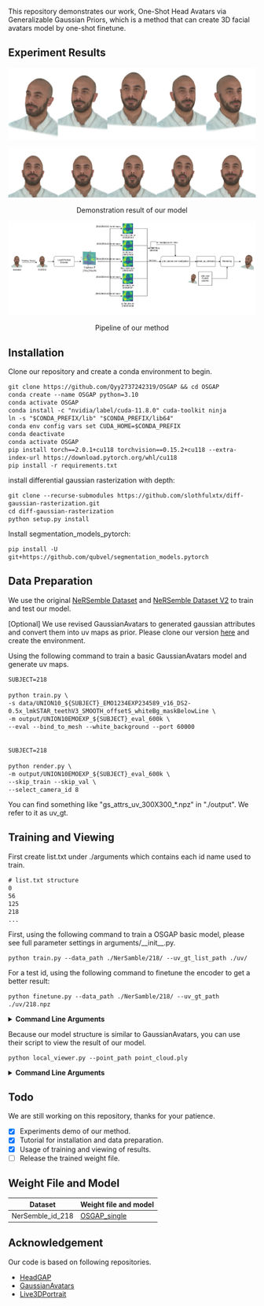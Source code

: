 This repository demonstrates our work, One-Shot Head Avatars via Generalizable Gaussian Priors, which is a method that can create 3D facial avatars model by one-shot finetune.


## Experiment Results

![image](./demo/0.png)

![image](./demo/1.png)

<p style="text-align:center;">Demonstration result of our model</p>

<p align="center">
  <img src="./demo/pipeline.png" />
</p>

<p style="text-align:center;">Pipeline of our method</p>

## Installation

Clone our repository and create a conda environment to begin.
```
git clone https://github.com/Qyy2737242319/OSGAP && cd OSGAP
conda create --name OSGAP python=3.10
conda activate OSGAP
conda install -c "nvidia/label/cuda-11.8.0" cuda-toolkit ninja
ln -s "$CONDA_PREFIX/lib" "$CONDA_PREFIX/lib64"
conda env config vars set CUDA_HOME=$CONDA_PREFIX
conda deactivate
conda activate OSGAP
pip install torch==2.0.1+cu118 torchvision==0.15.2+cu118 --extra-index-url https://download.pytorch.org/whl/cu118
pip install -r requirements.txt
```

install differential gaussian rasterization with depth:

```
git clone --recurse-submodules https://github.com/slothfulxtx/diff-gaussian-rasterization.git 
cd diff-gaussian-rasterization
python setup.py install
```

Install segmentation_models_pytorch:

```
pip install -U git+https://github.com/qubvel/segmentation_models.pytorch
```

## Data Preparation

We use the original [NeRSemble Dataset](https://github.com/tobias-kirschstein/nersemble) and [NeRSemble Dataset V2](https://github.com/tobias-kirschstein/nersemble-data) to train and test our model.

[Optional] We use revised GaussianAvatars to generated gaussian attributes and convert them into uv maps as prior. Please clone our version [here](https://github.com/Qyy2737242319/GaussianAvatars) and create the environment.

Using the following command to train a basic GaussianAvatars model and generate uv maps. 

```
SUBJECT=218

python train.py \
-s data/UNION10_${SUBJECT}_EMO1234EXP234589_v16_DS2-0.5x_lmkSTAR_teethV3_SMOOTH_offsetS_whiteBg_maskBelowLine \
-m output/UNION10EMOEXP_${SUBJECT}_eval_600k \
--eval --bind_to_mesh --white_background --port 60000


SUBJECT=218

python render.py \
-m output/UNION10EMOEXP_${SUBJECT}_eval_600k \
--skip_train --skip_val \
--select_camera_id 8
```

You can find something like "gs_attrs_uv_300X300_*.npz" in "./output". We refer to it as uv_gt.


## Training and Viewing

First create list.txt under ./arguments which contains each id name used to train.

```
# list.txt structure
0
56
125
218
...
```

First, using the following command to train a OSGAP basic model, please see full parameter settings in arguments/\_\_init\_\_.py.

```
python train.py --data_path ./NerSamble/218/ --uv_gt_list_path ./uv/
```

For a test id, using the following command to finetune the encoder to get a better result:

```
python finetune.py --data_path ./NerSamble/218/ --uv_gt_path ./uv/218.npz
```

<details>
<summary><span style="font-weight: bold;">Command Line Arguments</span></summary>

  - `--data_path`
  The data path of NerSemble dataset.

  - `--uv_gt_path`
  The path of certain uv maps.

  - `--uv_gt_list_path`
  The path of uv maps directory.

</details>

Because our model structure is similar to GaussianAvatars, you can use their script to view the result of our model.

```
python local_viewer.py --point_path point_cloud.ply
```

<details>
<summary><span style="font-weight: bold;">Command Line Arguments</span></summary>

- `--point_path`

  Path to the gaussian splatting file (ply)

- `--motion_path`

  Path to the motion file (npz). You only need this if you want to load a different motion sequence than the original one for training.

</details>

## Todo

We are still working on this repository, thanks for your patience. 

- [x] Experiments demo of our method.
- [x] Tutorial for installation and data preparation.
- [x] Usage of training and viewing of results.
- [ ] Release the trained weight file.

## Weight File and Model

| Dataset          | Weight file and model                                                                                |
|------------------|------------------------------------------------------------------------------------------------------|
| NerSemble_id_218 | [OSGAP_single](https://drive.google.com/drive/folders/1kxKxAixX1Tl9eDfX-5JtS-kHlkapb_LQ?usp=sharing) |

## Acknowledgement

Our code is based on following repositories.

* [HeadGAP](https://headgap.github.io/)
* [GaussianAvatars](https://github.com/ShenhanQian/GaussianAvatars)
* [Live3DPortrait](https://github.com/Dong142857/Live3DPortrait)
